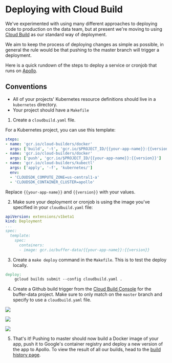 # Deploying with Cloud Build

We've experimented with using many different approaches to deploying code to production on the data team, but at present we're moving to using [Cloud Build](https://cloud.google.com/cloud-build/) as our standard way of deployment.

We aim to keep the process of deploying changes as simple as possible, in general the rule would be that pushing to the master branch will trigger a deployment.

Here is a quick rundown of the steps to deploy a service or cronjob that runs on [Apollo](https://github.com/bufferapp/README/blob/master/teams/data/docs/runbooks/kubernetes-apollo.md).


## Conventions

- All of your projects' Kubernetes resource definitions should live in a `kubernetes` directory.
- Your project should have a `Makefile`

1. Create a `cloudbuild.yaml` file.

For a Kubernetes project, you can use this template:

```yaml
steps:
- name: 'gcr.io/cloud-builders/docker'
  args: ['build', '-t', 'gcr.io/$PROJECT_ID/{{your-app-name}}:{{version}}', '.' ]
- name: 'gcr.io/cloud-builders/docker'
  args: ['push', 'gcr.io/$PROJECT_ID/{{your-app-name}}:{{version}}']
- name: 'gcr.io/cloud-builders/kubectl'
  args: ['apply', '-f', 'kubernetes/']
  env:
  - 'CLOUDSDK_COMPUTE_ZONE=us-central1-a'
  - 'CLOUDSDK_CONTAINER_CLUSTER=apollo'
```
Replace `{{your-app-name}}` and `{{version}}` with your values.

2. Make sure your deployment or cronjob is using the image you've specified in your `cloudbuild.yaml` file:


```yaml
apiVersion: extensions/v1beta1
kind: Deployment
...
spec:
  template:
    spec:
      containers:
      - image: gcr.io/buffer-data/{{your-app-name}}:{{version}}
```

3. Create a `make deploy` command in the `Makefile`. This is to test the deploy locally.

```Makefile
deploy:
	gcloud builds submit --config cloudbuild.yaml .
```

4. Create a Github build trigger from the [Cloud Build Console](https://console.cloud.google.com/cloud-build/triggers?project=buffer-data&authuser=0) for the buffer-data project. Make sure to only match on the `master` branch and specify to use a `cloudbuild.yaml` file.

![](https://paper.dropbox.com/ep/redirect/image?url=https%3A%2F%2Fd2mxuefqeaa7sj.cloudfront.net%2Fs_9E29804724272550BA193002EED2B3671D9F91C8B926F528DC53CE14B3A05AC3_1536252316473_image.png&hmac=awwbwHlEArUKkaCnIVBF6RQhIktilymQdW%2FPhX4Wb8o%3D&width=1490)

![](https://paper.dropbox.com/ep/redirect/image?url=https%3A%2F%2Fd2mxuefqeaa7sj.cloudfront.net%2Fs_9E29804724272550BA193002EED2B3671D9F91C8B926F528DC53CE14B3A05AC3_1536252384480_image.png&hmac=I4t6P140y05IzOBQbRnUM6hci23Ib2Lp58dHTpoY1mY%3D&width=1490)


![](https://paper.dropbox.com/ep/redirect/image?url=https%3A%2F%2Fd2mxuefqeaa7sj.cloudfront.net%2Fs_9E29804724272550BA193002EED2B3671D9F91C8B926F528DC53CE14B3A05AC3_1536253129569_image.png&hmac=hPxLS8NRAGCA4qnMf8cypHO%2FH0fPRUDsqvtHlQdfzWI%3D&width=1490)

5. That's it! Pushing to master should now build a Docker image of your app, push it to Google's container registry and deploy a new version of the app to Apollo. To view the result of all our builds, head to the [build history page](https://console.cloud.google.com/cloud-build/builds?authuser=0&project=buffer-data).
